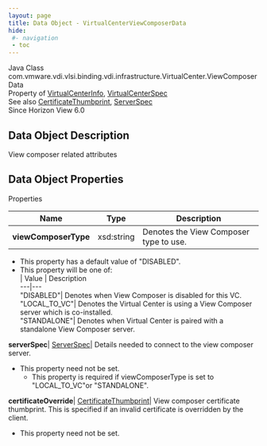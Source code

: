 ```yaml
---
layout: page
title: Data Object - VirtualCenterViewComposerData
hide:
 #- navigation
 - toc
---
```






Java Class
    com.vmware.vdi.vlsi.binding.vdi.infrastructure.VirtualCenter.ViewComposerData  
Property of
     [VirtualCenterInfo](vdi.infrastructure.VirtualCenter.VirtualCenterInfo.md#field_detail), [VirtualCenterSpec](vdi.infrastructure.VirtualCenter.VirtualCenterSpec.md#field_detail)  
See also
     [CertificateThumbprint](vdi.utils.Certificate.CertificateThumbprint.md), [ServerSpec](vdi.utils.Certificate.ServerSpec.md)  
Since 
    Horizon View 6.0

## Data Object Description 

View composer related attributes 

## Data Object Properties

Properties

Name |  Type |  Description   
---|---|---  
**viewComposerType**|  xsd:string|  Denotes the View Composer type to use.   


  * This property has a default value of "DISABLED".
  * This property will be one of:  
|  Value |  Description   
---|---  
"DISABLED"| Denotes when View Composer is disabled for this VC.  
"LOCAL_TO_VC"| Denotes the Virtual Center is using a View Composer server which is co-installed.  
"STANDALONE"| Denotes when Virtual Center is paired with a standalone View Composer server.  

  
**serverSpec**| [ServerSpec](vdi.utils.Certificate.ServerSpec.md)|  Details needed to connect to the view composer server.   


* This property need not be set.
  * This property is required if viewComposerType is set to "LOCAL_TO_VC"or "STANDALONE".

  
**certificateOverride**| [CertificateThumbprint](vdi.utils.Certificate.CertificateThumbprint.md)|  View composer certificate thumbprint. This is specified if an invalid certificate is overridden by the client.   


* This property need not be set.

  
  
  

  
  

